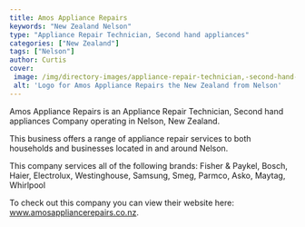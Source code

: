 ```yaml
---
title: Amos Appliance Repairs
keywords: "New Zealand Nelson"
type: "Appliance Repair Technician, Second hand appliances"
categories: ["New Zealand"]
tags: ["Nelson"]
author: Curtis
cover: 
 image: /img/directory-images/appliance-repair-technician,-second-hand-appliances/amos-appliance-repairs.webp
 alt: 'Logo for Amos Appliance Repairs the New Zealand from Nelson'
---
```


Amos Appliance Repairs is an Appliance Repair Technician, Second hand appliances Company operating in Nelson, New Zealand.

This business offers a range of appliance repair services to both households and businesses located in and around Nelson.

This company services all of the following brands: Fisher & Paykel, Bosch, Haier, Electrolux, Westinghouse, Samsung, Smeg, Parmco, Asko, Maytag, Whirlpool

To check out this company you can view their website here: www.amosappliancerepairs.co.nz.
